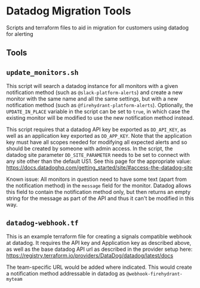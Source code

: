 # Datadog Migration Tools

Scripts and terraform files to aid in migration for customers using datadog for alerting

## Tools

## `update_monitors.sh`

This script will search a datadog instance for all monitors with a given notification method (such as `@slack-platform-alerts`) and create a new monitor with the same name and all the same settings, but with a new notification method (such as `@firehydrant-platform-alerts`).  Optionally, the `UPDATE_IN_PLACE` variable in the script can be set to `true`, in which case the existing monitor will be modified to use the new notification method instead.

This script requires that a datadog API key be exported as `DD_API_KEY`, as well as an application key exported as `DD_APP_KEY`.  Note that the application key must have all scopes needed for modifying all expected alerts and so should be created by someone with admin access.  In the script, the datadog site parameter `DD_SITE_PARAMETER` needs to be set to connect with any site other than the default US1.  See this page for the appropriate value: https://docs.datadoghq.com/getting_started/site/#access-the-datadog-site

Known issue: All monitors in question need to have some text (apart from the notification method) in the `message` field for the monitor.  Datadog allows this field to contain the notification method only, but then returns an empty string for the message as part of the API and thus it can't be modified in this way.

## `datadog-webhook.tf`

This is an example terraform file for creating a signals compatible webhook at datadog.  It requires the API key and Application key as described above, as well as the base datadog API url as described in the provider setup here: https://registry.terraform.io/providers/DataDog/datadog/latest/docs

The team-specific URL would be added where indicated.  This would create a notification method addressable in datadog as `@webhook-firehydrant-myteam`